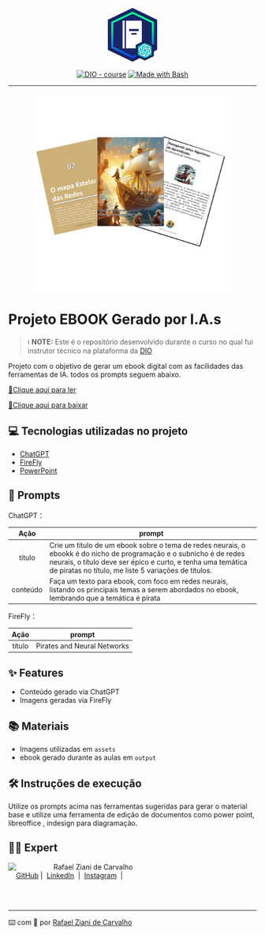 <p align="center">
    <img width="100" src=".github/assets/banner.png">
</p>


<p align="center">
<a href="https://dio.me/"><img src="https://img.shields.io/badge/DIO-Course-28DA77?logo=youtube" alt="DIO - course"></a>
<a href="https://www.gnu.org/software/bash/" title="Go to Bash homepage"><img src="https://img.shields.io/badge/Prompt-Project-blue?logo=gnu-bash&amp;logoColor=white" alt="Made with Bash"></a></p>

-------


<p align="center">
<img 
    src="./assets/cover.png"
    width="400"  
/>
</p>

# Projeto EBOOK Gerado por I.A.s


 > ℹ️ **NOTE:** Este é o repositório desenvolvido durante o curso no qual fui instrutor técnico na plataforma da [DIO](https://dio.me)

Projeto com o objetivo de gerar um ebook digital com as facilidades das ferramentas de IA. todos os prompts
seguem abaixo.

<a href="https://github.com/steinbukken7321/Aventura_neural-Pilhando_os_Segredos_das_Redes-ebook/blob/main/output/Aventura%20Neural%20-%20ebook.pdf" title="View PDF now"> 📕Clique aqui para ler</a>


<a href="https://drive.google.com/uc?export=download&id=1zF_OG5Mvu7WycO4nVMzYXKXta_bC5nQX" title="Download PDF now"> 📕Clique aqui para baixar</a>


## 💻 Tecnologias utilizadas no projeto

- [ChatGPT](https://chat.openai.com/) 
- [FireFly](https://firefly.adobe.com/)
- [PowerPoint](https://www.microsoft.com/en/microsoft-365/powerpoint)

## 🧠 Prompts


ChatGPT：

|   Ação   | prompt                                                                                                                                                                                                                                                                         |
| :------: | ------------------------------------------------------------------------------------------------------------------------------------------------------------------------------------------------------------------------------------------------------------------------------ |
|  título  | Crie um título de um ebook sobre o tema de redes neurais, o ebookk é do nicho de programação e o subnicho é de redes neurais, o título deve ser épico e curto, e tenha uma temática de piratas no título, me liste 5 variações de títulos.                                                       |
| conteúdo | Faça um texto para ebook, com foco em redes neurais, listando os principais temas a serem abordados no ebook, lembrando que a temática é pirata |


FireFly：

|  Ação  | prompt                                                                                 |
| :----: | -------------------------------------------------------------------------------------- |
| título | Pirates and Neural Networks |

## ✨ Features

- Conteúdo gerado via ChatGPT
- Imagens geradas via FireFly

## 📚 Materiais

- Imagens utilizadas em `assets`
- ebook gerado durante as aulas em `output`

## 🛠️ Instruções de execução

Utilize os prompts acima nas ferramentas sugeridas para gerar o material base e utilize uma ferramenta de edição de documentos como power point, libreoffice , indesign para diagramação.

## 👨‍💻 Expert

<p>
    <img 
      align=left 
      margin=10 
      width=80 
      src="https://avatars.githubusercontent.com/u/83385968?v=4"
    />
    <p>&nbsp&nbsp&nbspRafael Ziani de Carvalho<br>
    &nbsp&nbsp&nbsp
    <a href="https://github.com/Steinbukken7321">
    GitHub</a>&nbsp;|&nbsp;
    <a href="https://www.linkedin.com/in/rafael-ziani-de-carvalho-a4546723a/">LinkedIn</a>
&nbsp;|&nbsp;
    <a href="https://www.instagram.com/rafael_zcarvalho/">
    Instagram</a>
&nbsp;|&nbsp;</p>
</p>
<br/><br/>
<p>

---

⌨️ com 💜 por [Rafael Ziani de Carvalho](https://github.com/steinbukken7321)
